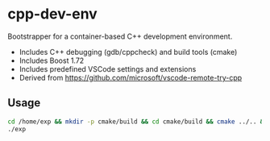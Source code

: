 # cpp-dev-env
Bootstrapper for a container-based C++ development environment.
- Includes C++ debugging (gdb/cppcheck) and build tools (cmake)
- Includes Boost 1.72
- Includes predefined VSCode settings and extensions
- Derived from https://github.com/microsoft/vscode-remote-try-cpp

## Usage
```sh
cd /home/exp && mkdir -p cmake/build && cd cmake/build && cmake ../.. && make
./exp
```